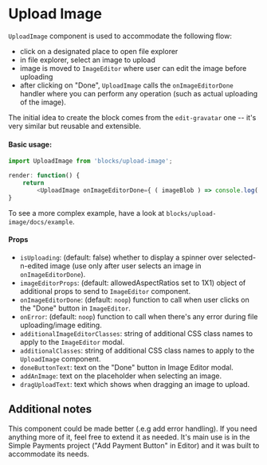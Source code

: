 Upload Image
=========

`UploadImage` component is used to accommodate the following flow:
- click on a designated place to open file explorer
- in file explorer, select an image to upload
- image is moved to `ImageEditor` where user can edit the image before uploading
- after clicking on "Done", `UploadImage` calls the `onImageEditorDone` handler where you can perform any operation
 (such as actual uploading of the image).
 
The initial idea to create the block comes from the `edit-gravatar` one -- it's very similar but reusable and extensible.


#### Basic usage:

```js
import UploadImage from 'blocks/upload-image';

render: function() {
	return
		<UploadImage onImageEditorDone={ ( imageBlob ) => console.log( URL.createObjectURL( imageBlob ) ) } />;
}
```

To see a more complex example, have a look at `blocks/upload-image/docs/example`.

#### Props

- `isUploading`: (default: false) whether to display a spinner over selected-n-edited image (use only after user 
	selects an image in `onImageEditorDone`).
- `imageEditorProps`: (default: allowedAspectRatios set to 1X1) object of additional props to send to `ImageEditor`
	component.
- `onImageEditorDone`: (default: `noop`) function to call when user clicks on the "Done" button in `ImageEditor`.
- `onError`: (default: `noop`) function to call when there's any error during file uploading/image editing.
- `additionalImageEditorClasses`: string of additional CSS class names to apply to the `ImageEditor` modal.
- `additionalClasses`: string of additional CSS class names to apply to the `UploadImage` component.
- `doneButtonText`: text on the "Done" button in Image Editor modal.
- `addAnImage`: text on the placeholder when selecting an image.
- `dragUploadText`: text which shows when dragging an image to upload.

## Additional notes

This component could be made better (.e.g add error handling). If you need anything more of it, feel free to extend it
as needed. It's main use is in the Simple Payments project ("Add Payment Button" in Editor) and it was built to
accommodate its needs.
